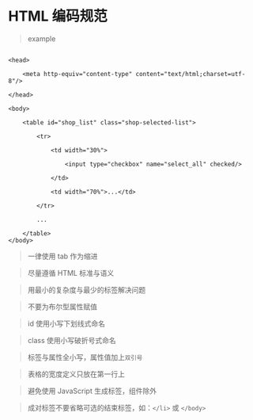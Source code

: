 # HTML 编码规范

> example


```

<head>

    <meta http-equiv="content-type" content="text/html;charset=utf-8"/>

</head>

<body>

    <table id="shop_list" class="shop-selected-list">

        <tr>

            <td width="30%">

                <input type="checkbox" name="select_all" checked/>

            </td>

            <td width="70%">...</td>

        </tr>

        ...

    </table>
</body>

```

> 一律使用 tab 作为缩进

> 尽量遵循 HTML 标准与语义

> 用最小的复杂度与最少的标签解决问题

> 不要为布尔型属性赋值

> id 使用小写下划线式命名

> class 使用小写破折号式命名

> 标签与属性全小写，属性值加上`双引号`

> 表格的宽度定义只放在第一行上

> 避免使用 JavaScript 生成标签，组件除外

> 成对标签不要省略可选的结束标签，如：```</li>``` 或 ```</body>```




